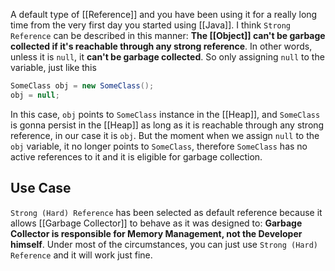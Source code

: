 A default type of [[Reference]] and you have been using it for a really long time from the very first day you started using [[Java]]. I think `Strong Reference` can be described in this manner:
**The [[Object]] can't be garbage collected if it's reachable through any strong reference**. 
In other words, unless it is `null`, it **can't be garbage collected**. So only assigning `null` to the variable, just like this

```java
SomeClass obj = new SomeClass();
obj = null;
```

In this case, `obj` points to `SomeClass` instance in the [[Heap]], and `SomeClass` is gonna persist in the [[Heap]] as long as it is reachable through any strong reference, in our case it is `obj`. But the moment when we assign `null` to the `obj` variable, it no longer points to `SomeClass`, therefore `SomeClass` has no active references to it and it is eligible for garbage collection.

## Use Case
`Strong (Hard) Reference` has been selected as default reference because it allows [[Garbage Collector]] to behave as it was designed to: **Garbage Collector is responsible for Memory Management, not the Developer himself**. Under most of the circumstances, you can just use `Strong (Hard) Reference` and it will work just fine.
